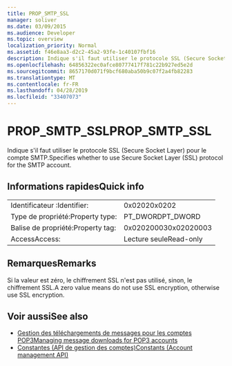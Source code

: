 ```yaml
---
title: PROP_SMTP_SSL
manager: soliver
ms.date: 03/09/2015
ms.audience: Developer
ms.topic: overview
localization_priority: Normal
ms.assetid: f46e8aa3-d2c2-45a2-93fe-1c40107fbf16
description: Indique s'il faut utiliser le protocole SSL (Secure Socket Layer) pour le compte SMTP.
ms.openlocfilehash: 64856322ec0afce80777417f781c22b927ed5e2d
ms.sourcegitcommit: 8657170d071f9bcf680aba50b9c07f2a4fb82283
ms.translationtype: MT
ms.contentlocale: fr-FR
ms.lasthandoff: 04/28/2019
ms.locfileid: "33407073"
---
```

# <a name="propsmtpssl"></a><span data-ttu-id="ec51d-103">PROP_SMTP_SSL</span><span class="sxs-lookup"><span data-stu-id="ec51d-103">PROP_SMTP_SSL</span></span>

<span data-ttu-id="ec51d-104">Indique s'il faut utiliser le protocole SSL (Secure Socket Layer) pour le compte SMTP.</span><span class="sxs-lookup"><span data-stu-id="ec51d-104">Specifies whether to use Secure Socket Layer (SSL) protocol for the SMTP account.</span></span>
  
## <a name="quick-info"></a><span data-ttu-id="ec51d-105">Informations rapides</span><span class="sxs-lookup"><span data-stu-id="ec51d-105">Quick info</span></span>

|||
|:-----|:-----|
|<span data-ttu-id="ec51d-106">Identificateur :</span><span class="sxs-lookup"><span data-stu-id="ec51d-106">Identifier:</span></span>  <br/> |<span data-ttu-id="ec51d-107">0x0202</span><span class="sxs-lookup"><span data-stu-id="ec51d-107">0x0202</span></span>  <br/> |
|<span data-ttu-id="ec51d-108">Type de propriété:</span><span class="sxs-lookup"><span data-stu-id="ec51d-108">Property type:</span></span>  <br/> |<span data-ttu-id="ec51d-109">PT_DWORD</span><span class="sxs-lookup"><span data-stu-id="ec51d-109">PT_DWORD</span></span>  <br/> |
|<span data-ttu-id="ec51d-110">Balise de propriété:</span><span class="sxs-lookup"><span data-stu-id="ec51d-110">Property tag:</span></span>  <br/> |<span data-ttu-id="ec51d-111">0x02020003</span><span class="sxs-lookup"><span data-stu-id="ec51d-111">0x02020003</span></span>  <br/> |
|<span data-ttu-id="ec51d-112">Access</span><span class="sxs-lookup"><span data-stu-id="ec51d-112">Access:</span></span>  <br/> |<span data-ttu-id="ec51d-113">Lecture seule</span><span class="sxs-lookup"><span data-stu-id="ec51d-113">Read-only</span></span>  <br/> |
   
## <a name="remarks"></a><span data-ttu-id="ec51d-114">Remarques</span><span class="sxs-lookup"><span data-stu-id="ec51d-114">Remarks</span></span>

<span data-ttu-id="ec51d-115">Si la valeur est zéro, le chiffrement SSL n'est pas utilisé, sinon, le chiffrement SSL.</span><span class="sxs-lookup"><span data-stu-id="ec51d-115">A zero value means do not use SSL encryption, otherwise use SSL encryption.</span></span>
  
## <a name="see-also"></a><span data-ttu-id="ec51d-116">Voir aussi</span><span class="sxs-lookup"><span data-stu-id="ec51d-116">See also</span></span>

- [<span data-ttu-id="ec51d-117">Gestion des téléchargements de messages pour les comptes POP3</span><span class="sxs-lookup"><span data-stu-id="ec51d-117">Managing message downloads for POP3 accounts</span></span>](managing-message-downloads-for-pop3-accounts.md) 
- [<span data-ttu-id="ec51d-118">Constantes (API de gestion des comptes)</span><span class="sxs-lookup"><span data-stu-id="ec51d-118">Constants (Account management API)</span></span>](constants-account-management-api.md)

